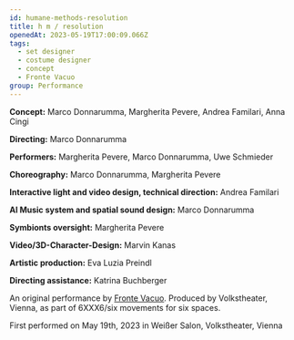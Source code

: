 ```yaml
---
id: humane-methods-resolution
title: h m / resolution
openedAt: 2023-05-19T17:00:09.066Z
tags:
  - set designer
  - costume designer
  - concept
  - Fronte Vacuo
group: Performance
---
```

**Concept:** Marco Donnarumma, Margherita Pevere, Andrea Familari, Anna Cingi

**Directing:** Marco Donnarumma

**Performers:** Margherita Pevere, Marco Donnarumma, Uwe Schmieder

**Choreography:** Marco Donnarumma, Margherita Pevere

**Interactive Iight and video design, technical direction:** Andrea Familari

**AI Music system and spatial sound design:** Marco Donnarumma

**Symbionts oversight:** Margherita Pevere

**Video/3D-Character-Design:** Marvin Kanas

**Artistic production:** Eva Luzia Preindl

**Directing assistance:** Katrina Buchberger

An original performance by [Fronte Vacuo](https://frontevacuo.com/). Produced by Volkstheater, Vienna, as part of 6XXX6/six movements for six spaces.

First performed on May 19th, 2023 in Weißer Salon, Volkstheater, Vienna
